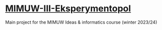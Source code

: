 # [MIMUW-III-Eksperymentopol](https://students.mimuw.edu.pl/~bs429594/Eksperymentopol/)

Main project for the MIMUW Ideas &amp; informatics course (winter 2023/24)
